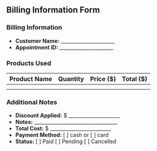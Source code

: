 ## Billing Information Form

### Billing Information
- **Customer Name:** ______________________
- **Appointment ID:** ______________________

### Products Used
| Product Name | Quantity | Price ($) | Total ($) |
|---------------|----------|-----------|-----------|
|               |          |           |           |
|               |          |           |           |

### Additional Notes
- **Discount Applied:** $ _____________________
- **Notes:** __________________________________
- **Total Cost:** $ _________________________
- **Payment Method:** [ ] cash or [ ] card
- **Status:** [ ] Paid [ ] Pending [ ] Cancelled
  
